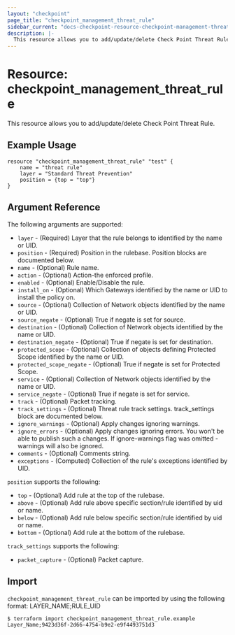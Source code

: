 ```yaml
---
layout: "checkpoint"
page_title: "checkpoint_management_threat_rule"
sidebar_current: "docs-checkpoint-resource-checkpoint-management-threat-rule"
description: |-
  This resource allows you to add/update/delete Check Point Threat Rule.
---
```


# Resource: checkpoint_management_threat_rule

This resource allows you to add/update/delete Check Point Threat Rule.

## Example Usage


```hcl
resource "checkpoint_management_threat_rule" "test" {
	name = "threat rule"
    layer = "Standard Threat Prevention"
	position = {top = "top"}
}
```

## Argument Reference

The following arguments are supported:

* `layer` - (Required) Layer that the rule belongs to identified by the name or UID.
* `position` - (Required) Position in the rulebase. Position blocks are documented below.
* `name` - (Optional) Rule name.
* `action` - (Optional) Action-the enforced profile.
* `enabled` - (Optional) Enable/Disable the rule.
* `install_on` - (Optional) Which Gateways identified by the name or UID to install the policy on.
* `source` - (Optional) Collection of Network objects identified by the name or UID.
* `source_negate` - (Optional) True if negate is set for source.
* `destination` - (Optional) Collection of Network objects identified by the name or UID.
* `destination_negate` - (Optional) True if negate is set for destination.
* `protected_scope` - (Optional) Collection of objects defining Protected Scope identified by the name or UID.
* `protected_scope_negate` - (Optional) True if negate is set for Protected Scope.
* `service` - (Optional) Collection of Network objects identified by the name or UID.
* `service_negate` - (Optional) True if negate is set for service.
* `track` - (Optional) Packet tracking.
* `track_settings` - (Optional) Threat rule track settings. track_settings block are documented below.
* `ignore_warnings` - (Optional) Apply changes ignoring warnings.
* `ignore_errors` - (Optional) Apply changes ignoring errors. You won't be able to publish such a changes. If ignore-warnings flag was omitted - warnings will also be ignored.
* `comments` - (Optional) Comments string.
* `exceptions` - (Computed) Collection of the rule's exceptions identified by UID.


`position` supports the following:

* `top` - (Optional) Add rule at the top of the rulebase.
* `above` - (Optional) Add rule above specific section/rule identified by uid or name.
* `below` - (Optional) Add rule below specific section/rule identified by uid or name.
* `bottom` - (Optional) Add rule at the bottom of the rulebase.

`track_settings` supports the following:

* `packet_capture` - (Optional) Packet capture.


## Import

`checkpoint_management_threat_rule` can be imported by using the following format: LAYER_NAME;RULE_UID

```
$ terraform import checkpoint_management_threat_rule.example Layer_Name;9423d36f-2d66-4754-b9e2-e9f4493751d3
```